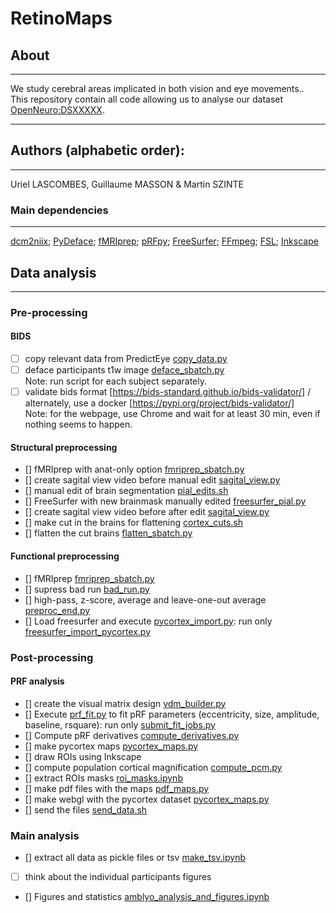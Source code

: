 # RetinoMaps
## About
---
We study cerebral areas implicated in both vision and eye movements..</br>
This repository contain all code allowing us to analyse our dataset [OpenNeuro:DSXXXXX](https://openneuro.org/datasets/dsXXXX).</br>

---
## Authors (alphabetic order): 
---
Uriel LASCOMBES, Guillaume MASSON & Martin SZINTE

### Main dependencies
---
[dcm2niix](https://github.com/rordenlab/dcm2niix); 
[PyDeface](https://github.com/poldracklab/pydeface); 
[fMRIprep](https://fmriprep.org/en/stable/); 
[pRFpy](https://github.com/VU-Cog-Sci/prfpy); 
[FreeSurfer](https://surfer.nmr.mgh.harvard.edu/);
[FFmpeg](https://ffmpeg.org/);
[FSL](https://fsl.fmrib.ox.ac.uk);
[Inkscape](https://inkscape.org/)
</br>

## Data analysis
---

### Pre-processing

#### BIDS
- [ ] copy relevant data from PredictEye [copy_data.py](analysis_code/preproc/bids/bids_copy_data.sh) 
- [ ] deface participants t1w image [deface_sbatch.py](analysis_code/preproc/bids/deface_sbatch.py) 
    </br>Note: run script for each subject separately.
- [ ] validate bids format [https://bids-standard.github.io/bids-validator/] / alternately, use a docker [https://pypi.org/project/bids-validator/]
    </br>Note: for the webpage, use Chrome and wait for at least 30 min, even if nothing seems to happen.

#### Structural preprocessing
- [] fMRIprep with anat-only option [fmriprep_sbatch.py](analysis_code/preproc/functional/fmriprep_sbatch.py)
- [] create sagital view video before manual edit [sagital_view.py](analysis_code/preproc/anatomical/sagital_view.py)
- [] manual edit of brain segmentation [pial_edits.sh](analysis_code/preproc/anatomical/pial_edits.sh)
- [] FreeSurfer with new brainmask manually edited [freesurfer_pial.py](analysis_code/preproc/anatomical/freesurfer_pial.py)
- [] create sagital view video before after edit [sagital_view.py](analysis_code/preproc/anatomical/sagital_view.py)
- [] make cut in the brains for flattening [cortex_cuts.sh](analysis_code/preproc/anatomical/cortex_cuts.sh)
- [] flatten the cut brains [flatten_sbatch.py](analysis_code/preproc/anatomical/flatten_sbatch.py)

#### Functional preprocessing
- [] fMRIprep [fmriprep_sbatch.py](analysis_code/preproc/functional/fmriprep_sbatch.py)
- [] supress bad run [bad_run.py](analysis_code/preproc/functional/bad_run.py)
- [] high-pass, z-score, average and leave-one-out average [preproc_end.py](analysis_code/preproc/functional/preproc_end.py)
- [] Load freesurfer and execute [pycortex_import.py](analysis_code/preproc/functional/pycortex_import.py): run only [freesurfer_import_pycortex.py](analysis_code/preproc/functional/freesurfer_import_pycortex.py)

### Post-processing

#### PRF analysis
- [] create the visual matrix design [vdm_builder.py](analysis_code/postproc/prf/vdm_builder.py)
- [] Execute [prf_fit.py](analysis_code/postproc/prf/fit/prf_fit.py) to fit pRF parameters (eccentricity, size, amplitude, baseline, rsquare): run only [submit_fit_jobs.py](analysis_code/postproc/prf/fit/submit_fit_jobs.py)
- [] Compute pRF derivatives [compute_derivatives.py](analysis_code/postproc/prf/postfit/compute_derivatives.py)
- [] make pycortex maps [pycortex_maps.py](analysis_code/postproc/prf/postfit/pycortex_maps.py)
- [] draw ROIs using Inkscape
- [] compute population cortical magnification [compute_pcm.py](analysis_code/postproc/prf/postfit/compute_pcm.py)
- [] extract ROIs masks [roi_masks.ipynb](analysis_code/postproc/prf/postfit/roi_masks.ipynb) 
- [] make pdf files with the maps [pdf_maps.py](analysis_code/postproc/prf/postfit/pdf_maps.py)
- [] make webgl with the pycortex dataset [pycortex_maps.py](analysis_code/postproc/prf/webgl/pycortex_webgl.py) 
- [] send the files [send_data.sh](analysis_code/postproc/prf/webgl/send_data.sh)

### Main analysis
- [] extract all data as pickle files or tsv [make_tsv.ipynb](analysis_code/postproc/prf/postfit/make_tsv.ipynb)
- [ ] think about the individual participants figures
- [] Figures and statistics [amblyo_analysis_and_figures.ipynb](analysis_code/postproc/result_analysis/amblyo_analysis_and_figures.ipynb)